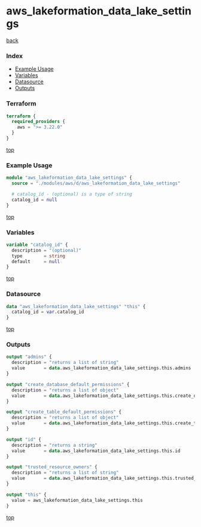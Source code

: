 # aws_lakeformation_data_lake_settings

[back](../aws.md)

### Index

- [Example Usage](#example-usage)
- [Variables](#variables)
- [Datasource](#datasource)
- [Outputs](#outputs)

### Terraform

```terraform
terraform {
  required_providers {
    aws = ">= 3.22.0"
  }
}
```

[top](#index)

### Example Usage

```terraform
module "aws_lakeformation_data_lake_settings" {
  source = "./modules/aws/d/aws_lakeformation_data_lake_settings"

  # catalog_id - (optional) is a type of string
  catalog_id = null
}
```

[top](#index)

### Variables

```terraform
variable "catalog_id" {
  description = "(optional)"
  type        = string
  default     = null
}
```

[top](#index)

### Datasource

```terraform
data "aws_lakeformation_data_lake_settings" "this" {
  catalog_id = var.catalog_id
}
```

[top](#index)

### Outputs

```terraform
output "admins" {
  description = "returns a list of string"
  value       = data.aws_lakeformation_data_lake_settings.this.admins
}

output "create_database_default_permissions" {
  description = "returns a list of object"
  value       = data.aws_lakeformation_data_lake_settings.this.create_database_default_permissions
}

output "create_table_default_permissions" {
  description = "returns a list of object"
  value       = data.aws_lakeformation_data_lake_settings.this.create_table_default_permissions
}

output "id" {
  description = "returns a string"
  value       = data.aws_lakeformation_data_lake_settings.this.id
}

output "trusted_resource_owners" {
  description = "returns a list of string"
  value       = data.aws_lakeformation_data_lake_settings.this.trusted_resource_owners
}

output "this" {
  value = aws_lakeformation_data_lake_settings.this
}
```

[top](#index)